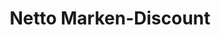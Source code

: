---
title: "Netto Marken-Discount"
url: /moenchengladbach/netto-marken-discount-dr-carl-goerdeler-strasse/
shop: Supermarkt
---